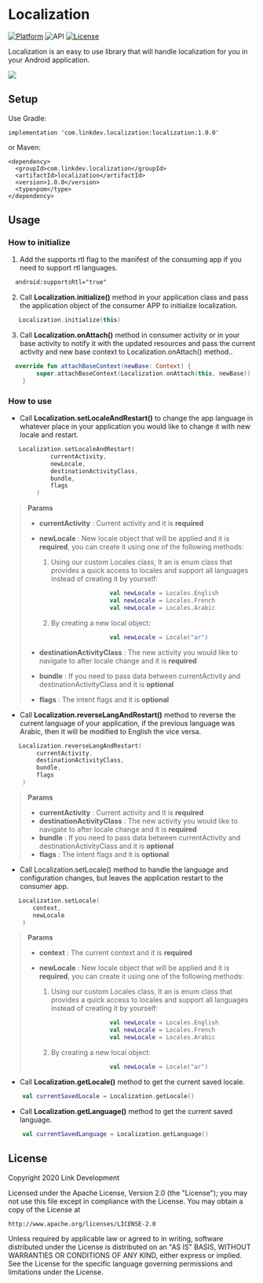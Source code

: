 # Localization

[![Platform](https://img.shields.io/badge/platform-android-brightgreen.svg)](https://developer.android.com/index.html)
![API](https://img.shields.io/badge/Min--SDK-21-yellowgreen)
[![License](https://img.shields.io/badge/license-Apache%202.0-blue.svg)](http://www.apache.org/licenses/LICENSE-2.0)

Localization is an easy to use library that will handle localization for you in your Android application.

![](images/localization_sample.gif)

## Setup

Use Gradle:
```
implementation 'com.linkdev.localization:localization:1.0.0'
```
or Maven:
```
<dependency>
  <groupId>com.linkdev.localization</groupId>
  <artifactId>localization</artifactId>
  <version>1.0.0</version>
  <type>pom</type>
</dependency>
```

## Usage
### How to initialize

1. Add the supports rtl flag to the manifest of the consuming app if you need to support rtl languages.
```xml
  android:supportsRtl="true"
```

2. Call **Localization.initialize()** method in your application class and pass the application object of the consumer APP to initialize localization.
```kotlin
   Localization.initialize(this)
```

3. Call **Localization.onAttach()** method in consumer activity or in your base activity to notify it with the updated resources and pass the current activity and new base context to Localization.onAttach() method..

```kotlin
  override fun attachBaseContext(newBase: Context) {
        super.attachBaseContext(Localization.onAttach(this, newBase))
    }
```

### How to use

* Call **Localization.setLocaleAndRestart()** to change the app language in whatever place in your application you would like to change it with new locale and restart.
```kotlin
   Localization.setLocaleAndRestart(
            currentActivity,
            newLocale,
            destinationActivityClass,
            bundle,
            flags 
        )
```

>  **Params**
>   * **currentActivity** : Current activity and it is **required**
>   * **newLocale** : New locale object that will be applied and it is **required**, you can create it using one of the following methods:
>        1. Using our custom Locales class, It an is enum class that provides a quick access to locales and support all languages instead of creating it by yourself:
>
>        ``` kotlin
>                            val newLocale = Locales.English
>                            val newLocale = Locales.French
>                            val newLocale = Locales.Arabic
>        ```
>
>        2. By creating a new local object:
>
>        ``` kotlin
>                            val newLocale = Locale("ar")
>        ```
>   * **destinationActivityClass** : The new activity you would like to navigate to after locale change and it is **required**
>   * **bundle** : If you need to pass data between currentActivity and destinationActivityClass and it is **optional**
>   * **flags** : The intent flags and it is **optional**


* Call **Localization.reverseLangAndRestart()** method to reverse the current language of your application, if the previous language was Arabic, then it will be modified to English the vice versa.

```kotlin
   Localization.reverseLangAndRestart(
        currentActivity,
        destinationActivityClass,
        bundle,
        flags
    )
```
>  **Params**
>   * **currentActivity** : Current activity and it is **required**
>   * **destinationActivityClass** : The new activity you would like to navigate to after locale change and it is **required**
>   * **bundle** : If you need to pass data between currentActivity and destinationActivityClass and it is **optional**
>   * **flags** : The intent flags and it is **optional**


* Call Localization.setLocale() method to handle the language and configuration changes, but leaves the application restart to the consumer app.
```kotlin
   Localization.setLocale(
       context, 
       newLocale
    )
```
>  **Params**
>   * **context** : The current context and it is **required**
>   * **newLocale** : New locale object that will be applied and it is **required**, you can create it using one of the following methods:
>
>        1. Using our custom Locales class, It an is enum class that provides a quick access to locales and support all languages instead of creating it by yourself:
>
>        ``` kotlin
>                            val newLocale = Locales.English
>                            val newLocale = Locales.French
>                            val newLocale = Locales.Arabic
>        ```
>
>        2. By creating a new local object:
>
>        ``` kotlin
>                            val newLocale = Locale("ar")
>        ```

* Call **Localization.getLocale()** method to get the current saved locale.
```kotlin
    val currentSavedLocale = Localization.getLocale()
```


* Call **Localization.getLanguage()** method to get the current saved language.

```kotlin
    val currentSavedLanguage = Localization.getLanguage()
```

## License
Copyright 2020 Link Development

Licensed under the Apache License, Version 2.0 (the "License");
you may not use this file except in compliance with the License.
You may obtain a copy of the License at

    http://www.apache.org/licenses/LICENSE-2.0

Unless required by applicable law or agreed to in writing, software
distributed under the License is distributed on an "AS IS" BASIS,
WITHOUT WARRANTIES OR CONDITIONS OF ANY KIND, either express or implied.
See the License for the specific language governing permissions and
limitations under the License.


